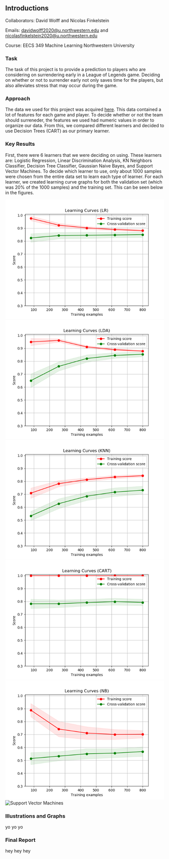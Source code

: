 ## Introductions

Collaborators: David Wolff and Nicolas Finkelstein

Emails: davidwolff2020@u.northwestern.edu and nicolasfinkelstein2020@u.northwestern.edu

Course: EECS 349 Machine Learning Northwestern University

### Task

The task of this project is to provide a prediction to players who are considering on surrendering early in a League of Legends game. Deciding on whether or not to surrender early not only saves time for the players, but also alleviates stress that may occur during the game.


### Approach

The data we used for this project was acquired [here](http://www.kaggle.com/paololol/league-of-legends-ranked-matches/data). This data contained a lot of features for each game and player. To decide whether or not the team should surreneder, the features we used had numeric values in order to organize our data. From this, we compared different learners and decided to use Decision Trees (CART) as our primary learner.

### Key Results

First, there were 6 learners that we were deciding on using. These learners are: Logistic Regression, Linear Discrimination Analysis, KN Neighbors Classifier, Decision Tree Classifier, Gaussian Naive Bayes, and Support Vector Machines. To decide which learner to use, only about 1000 samples were chosen from the entire data set to learn each type of learner. For each learner, we created learning curve graphs for both the validation set (which was 20% of the 1000 samples) and the training set. This can be seen below in the figures.

![Logistic Regression](/images/LR_figure.png)
![Linear Discriminant Analysis](/images/LDA_figure.png)
![K Neighbors Classifier](/images/KNN_figure.png)
![Decision Tree Classifier](/images/CART_figure.png)
![Gaussian Naive Bayes](/images/NB_figure.png)
![Support Vector Machines](/images/SVC_figure.png)

### Illustrations and Graphs

yo yo yo

### Final Report

hey hey hey
